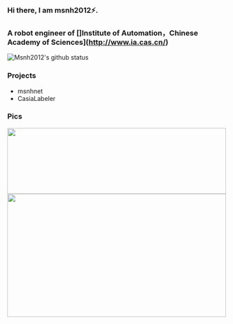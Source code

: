### Hi there, I am msnh2012⚡.
### A robot engineer of []Institute of Automation，Chinese Academy of Sciences](http://www.ia.cas.cn/)
![Msnh2012's github status](https://github-readme-stats.vercel.app/api?username=msnh2012&show_icons=true&count_private=true&hide=prs&theme=default_repocard)

### Projects
- msnhnet
- CasiaLabeler

### Pics

<img src="https://github.com/msnh2012/Msnhnet/blob/master/readme_imgs/banner.jpg" width = "500" height = "150" div align=left /> 
<br/>
<img src="https://github.com/msnh2012/CasiaLabeler/blob/master/img/rect_with_angle.png"  width = "500" height = "281" div align=left>
